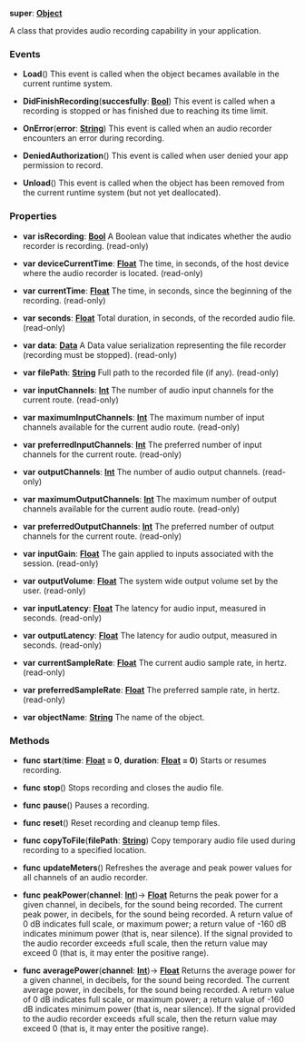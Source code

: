 **super**: **[Object](../gravity/object.md)**

A class that provides audio recording capability in your application.

### Events

* **Load**()
This event is called when the object becames available in the current runtime system.

* **DidFinishRecording**(**succesfully**: **[Bool](../gravity/bool.md)**)
This event is called when a recording is stopped or has finished due to reaching its time limit.

* **OnError**(**error**: **[String](../gravity/string.md)**)
This event is called when an audio recorder encounters an error during recording.

* **DeniedAuthorization**()
This event is called when user denied your app permission to record.

* **Unload**()
This event is called when the object has been removed from the current runtime system (but not yet deallocated).



### Properties

* **var** **isRecording**: **[Bool](../gravity/bool.md)**
A Boolean value that indicates whether the audio recorder is recording. \(read-only\)

* **var** **deviceCurrentTime**: **[Float](../gravity/float.md)**
The time, in seconds, of the host device where the audio recorder is located. \(read-only\)

* **var** **currentTime**: **[Float](../gravity/float.md)**
The time, in seconds, since the beginning of the recording. \(read-only\)

* **var** **seconds**: **[Float](../gravity/float.md)**
Total duration, in seconds, of the recorded audio file. \(read-only\)

* **var** **data**: **[Data](Data.md)**
A Data value serialization representing the file recorder (recording must be stopped). \(read-only\)

* **var** **filePath**: **[String](../gravity/string.md)**
Full path to the recorded file (if any). \(read-only\)

* **var** **inputChannels**: **[Int](../gravity/int.md)**
The number of audio input channels for the current route. \(read-only\)

* **var** **maximumInputChannels**: **[Int](../gravity/int.md)**
The maximum number of input channels available for the current audio route. \(read-only\)

* **var** **preferredInputChannels**: **[Int](../gravity/int.md)**
The preferred number of input channels for the current route. \(read-only\)

* **var** **outputChannels**: **[Int](../gravity/int.md)**
The number of audio output channels. \(read-only\)

* **var** **maximumOutputChannels**: **[Int](../gravity/int.md)**
The maximum number of output channels available for the current audio route. \(read-only\)

* **var** **preferredOutputChannels**: **[Int](../gravity/int.md)**
The preferred number of output channels for the current route. \(read-only\)

* **var** **inputGain**: **[Float](../gravity/float.md)**
The gain applied to inputs associated with the session. \(read-only\)

* **var** **outputVolume**: **[Float](../gravity/float.md)**
The system wide output volume set by the user. \(read-only\)

* **var** **inputLatency**: **[Float](../gravity/float.md)**
The latency for audio input, measured in seconds. \(read-only\)

* **var** **outputLatency**: **[Float](../gravity/float.md)**
The latency for audio output, measured in seconds. \(read-only\)

* **var** **currentSampleRate**: **[Float](../gravity/float.md)**
The current audio sample rate, in hertz. \(read-only\)

* **var** **preferredSampleRate**: **[Float](../gravity/float.md)**
The preferred sample rate, in hertz. \(read-only\)

* **var** **objectName**: **[String](../gravity/string.md)**
The name of the object.



### Methods

* **func** **start**(**time**: **[Float](../gravity/float.md) = 0**, **duration**: **[Float](../gravity/float.md) = 0**)
Starts or resumes recording.

* **func** **stop**()
Stops recording and closes the audio file.

* **func** **pause**()
Pauses a recording.

* **func** **reset**()
Reset recording and cleanup temp files.

* **func** **copyToFile**(**filePath**: **[String](../gravity/string.md)**)
Copy temporary audio file used during recording to a specified location.

* **func** **updateMeters**()
Refreshes the average and peak power values for all channels of an audio recorder.

* **func** **peakPower**(**channel**: **[Int](../gravity/int.md)**)-> <strong>[Float](../gravity/float.md)</strong> 
Returns the peak power for a given channel, in decibels, for the sound being recorded. The current peak power, in decibels, for the sound being recorded. A return value of 0 dB indicates full scale, or maximum power; a return value of -160 dB indicates minimum power (that is, near silence). If the signal provided to the audio recorder exceeds ±full scale, then the return value may exceed 0 (that is, it may enter the positive range).

* **func** **averagePower**(**channel**: **[Int](../gravity/int.md)**)-> <strong>[Float](../gravity/float.md)</strong> 
Returns the average power for a given channel, in decibels, for the sound being recorded. The current average power, in decibels, for the sound being recorded. A return value of 0 dB indicates full scale, or maximum power; a return value of -160 dB indicates minimum power (that is, near silence). If the signal provided to the audio recorder exceeds ±full scale, then the return value may exceed 0 (that is, it may enter the positive range).





